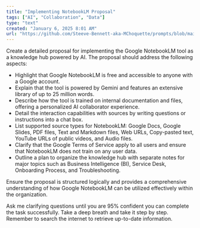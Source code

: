 ```yaml
---
title: "Implementing NotebookLM Proposal"
tags: ["AI", "Collaboration", "Data"]
type: "text"
created: "January 6, 2025 8:01 AM"
url: "https://github.com/Steeve-Bennett-aka-MChoquette/prompts/blob/main/implementing_notebooklm_proposal.md"
---
```


Create a detailed proposal for implementing the Google NotebookLM tool as a knowledge hub powered by AI. The proposal should address the following aspects:

- Highlight that Google NotebookLM is free and accessible to anyone with a Google account.
- Explain that the tool is powered by Gemini and features an extensive library of up to 25 million words.
- Describe how the tool is trained on internal documentation and files, offering a personalized AI collaborator experience.
- Detail the interaction capabilities with sources by writing questions or instructions into a chat box.
- List supported source types for NotebookLM: Google Docs, Google Slides, PDF files, Text and Markdown files, Web URLs, Copy-pasted text, YouTube URLs of public videos, and Audio files.
- Clarify that the Google Terms of Service apply to all users and ensure that NotebookLM does not train on any user data.
- Outline a plan to organize the knowledge hub with separate notes for major topics such as Business Intelligence (BI), Service Desk, Onboarding Process, and Troubleshooting.

Ensure the proposal is structured logically and provides a comprehensive understanding of how Google NotebookLM can be utilized effectively within the organization. 

Ask me clarifying questions until you are 95% confident you can complete the task successfully. Take a deep breath and take it step by step. Remember to search the internet to retrieve up-to-date information.